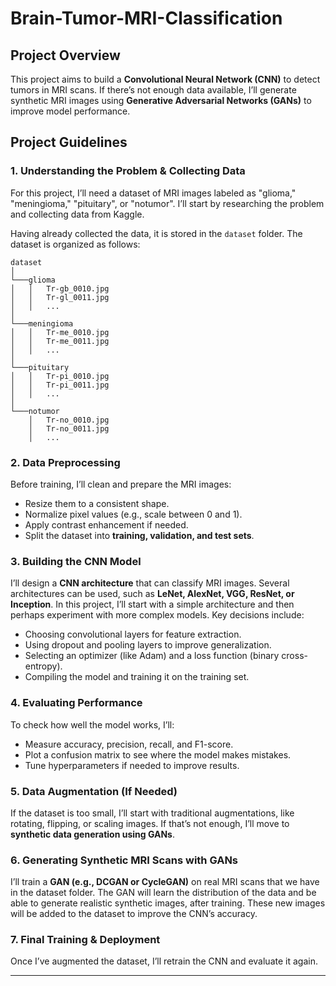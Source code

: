 # Brain-Tumor-MRI-Classification 

## **Project Overview**  
This project aims to build a **Convolutional Neural Network (CNN)** to detect tumors in MRI scans. If there’s not enough data available, I’ll generate synthetic MRI images using **Generative Adversarial Networks (GANs)** to improve model performance. 

## Project Guidelines

### **1. Understanding the Problem & Collecting Data**  
For this project, I’ll need a dataset of MRI images labeled as "glioma," "meningioma," "pituitary", or "notumor". I’ll start by researching the problem and collecting data from Kaggle.

Having already collected the data, it is stored in the `dataset` folder. The dataset is organized as follows:
```
dataset
│
└───glioma
│   │   Tr-gb_0010.jpg
│   │   Tr-gl_0011.jpg
│   │   ...
│
└───meningioma
│   │   Tr-me_0010.jpg
│   │   Tr-me_0011.jpg
│   │   ...
│
└───pituitary
│   │   Tr-pi_0010.jpg
│   │   Tr-pi_0011.jpg
│   │   ...
│
└───notumor
    │   Tr-no_0010.jpg
    │   Tr-no_0011.jpg
    │   ...
```

### **2. Data Preprocessing**  
Before training, I’ll clean and prepare the MRI images:  
- Resize them to a consistent shape.  
- Normalize pixel values (e.g., scale between 0 and 1).  
- Apply contrast enhancement if needed.  
- Split the dataset into **training, validation, and test sets**.

### **3. Building the CNN Model**  
I’ll design a **CNN architecture** that can classify MRI images. 
Several architectures can be used, such as **LeNet, AlexNet, VGG, ResNet, or Inception**.
In this project, I’ll start with a simple architecture and then perhaps experiment with more complex models.
Key decisions include:  
- Choosing convolutional layers for feature extraction.  
- Using dropout and pooling layers to improve generalization.  
- Selecting an optimizer (like Adam) and a loss function (binary cross-entropy).  
- Compiling the model and training it on the training set.

### **4. Evaluating Performance**  
To check how well the model works, I’ll:  
- Measure accuracy, precision, recall, and F1-score.  
- Plot a confusion matrix to see where the model makes mistakes.  
- Tune hyperparameters if needed to improve results.  

### **5. Data Augmentation (If Needed)**  
If the dataset is too small, I’ll start with traditional augmentations, like rotating, flipping, or scaling images. If that’s not enough, I’ll move to **synthetic data generation using GANs**.  

### **6. Generating Synthetic MRI Scans with GANs**  
I’ll train a **GAN (e.g., DCGAN or CycleGAN)** on real MRI scans that we have in the dataset folder. The GAN will learn the distribution of the data and be able to generate realistic synthetic images, after training. These new images will be added to the dataset to improve the CNN’s accuracy.  

### **7. Final Training & Deployment**  
Once I’ve augmented the dataset, I’ll retrain the CNN and evaluate it again.

---  
